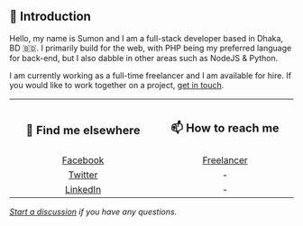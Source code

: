 ## 👋 Introduction

Hello, my name is Sumon and I am a full-stack developer based in Dhaka, BD 🇧🇩. I primarily build for the web, with PHP being my preferred language for back-end, but I also dabble in other areas such as NodeJS & Python.

I am currently working as a full-time freelancer and I am available for hire. If you would like to work together on a project, [get in touch](#--how-to-reach-me-).

<!-- <details>
<summary>My top languages</summary>

| Rank | Languages | Projects Completed |
|:-----:|-----------|----|
|     1| Javascript| |
|     2| Python    | |
|     3| SQL       | |

</details> -->

<!-- Share what you are focused on working on or learning at the moment. -->

<!-- ## 👨‍💻 Projects -->

<!-- List some of your projects here. -->

<!-- ## 📚 What I am currently learning -->

<!-- List some of your learning goals here. -->

<!-- ## 📈 My GitHub Usage Stats -->

<!-- <hr> -->

<!-- [![Sumon's GitHub stats](https://github-readme-stats.vercel.app/api?username=sumonst21&show_icons=true&theme=radical&count_private=true&hide_progress=true&langs_count=12&layout=compact&cache_seconds=86400)](#-my-github-stats)

[![Top Langs](https://github-readme-stats.vercel.app/api/top-langs/?username=sumonst21&layout=compact&theme=radical&count_private=true&hide_progress=true&langs_count=12&layout=compact&cache_seconds=86400)](#-my-github-stats) -->

<!-- | | |
| :-------------------------: | :-------------------------: |
| [![Sumon's GitHub stats](https://github-readme-stats.vercel.app/api?username=sumonst21&show_icons=true&theme=radical&count_private=true&hide_progress=true&langs_count=12&layout=compact&cache_seconds=86400)](#-my-github-stats) | [![Top Langs](https://github-readme-stats.vercel.app/api/top-langs/?username=sumonst21&layout=compact&theme=radical&count_private=true&hide_progress=true&langs_count=12&layout=compact&cache_seconds=86400)](#-my-github-stats) |

<hr>
 -->
<!-- ## 📝 Latest Blog Posts -->

<!-- List the latest posts from your blog. -->

<!-- BLOG-POST-LIST:START -->
<!-- BLOG-POST-LIST:END -->

<!-- Two Column Table -->

<!-- | 📚 What I am currently learning | 📝 Latest Blog Posts |
| :-----------------------------: | :------------------: |
|                                 |                      | -->


<!-- ## 🔭 Find Me Elsewhere

- <a rel="me" href="https://www.facebook.com/sumonst21/" target="_blank" title="Facebook">Facebook</a>
- <a rel="me" href="https://twitter.com/sumonst21" target="_blank" title="Twitter">Twitter</a>
- <a rel="me" href="https://www.linkedin.com/in/sumonst21/" target="_blank" title="LinkedIn">LinkedIn</a>
- <a rel="me" href="https://stackoverflow.com/users/5400737/sumonst21" target="_blank" title="Stack Overflow">Stack Overflow</a>
- <a rel="me" href="https://fosstodon.org/@sumonst21" target="_blank" title="Mastodon">Mastodon</a>

## 📫 How to Reach Me

- <a rel="me" href="https://www.freelancer.com/u/sumonst21" target="_blank" title="Hire me on Freelancer">Freelancer</a>
 -->
<!-- | 📫 How to reach me | 🔭 Find me elsewhere |
| :----------------: | :------------------: |
| <a rel="me" href="https://www.freelancer.com/u/sumonst21" target="_blank" title="Hire me on Freelancer">Freelancer</a> | <a rel="me" href="https://www.facebook.com/sumonst21/" target="_blank" title="Facebook">Facebook</a> |
| <a href="mailto:sumonst21@gmail.com" title="Say Hello">Email</a> | <a rel="me" href="https://twitter.com/sumonst21" target="_blank" title="Twitter">Twitter</a> |
| Skype: sumonst21 | <a rel="me" href="https://www.linkedin.com/in/sumonst21/" target="_blank" title="LinkedIn">LinkedIn</a> |
|  | <a rel="me" href="https://stackoverflow.com/users/5400737/sumonst21" target="_blank" title="Stack Overflow">Stack Overflow</a> |
|  | <a rel="me" href="https://fosstodon.org/@sumonst21" target="_blank" title="Mastodon">Mastodon</a> | -->

<table>
<tr>
<th align="center">
<img width="400" height="1">
<h2>
<small>
<!-- <a id="user-content--find-me-elsewhere" class="anchor" aria-hidden="true" href="#-find-me-elsewhere"><svg class="octicon octicon-link" viewBox="0 0 16 16" version="1.1" width="16" height="16" aria-hidden="true"><path d="m7.775 3.275 1.25-1.25a3.5 3.5 0 1 1 4.95 4.95l-2.5 2.5a3.5 3.5 0 0 1-4.95 0 .751.751 0 0 1 .018-1.042.751.751 0 0 1 1.042-.018 1.998 1.998 0 0 0 2.83 0l2.5-2.5a2.002 2.002 0 0 0-2.83-2.83l-1.25 1.25a.751.751 0 0 1-1.042-.018.751.751 0 0 1-.018-1.042Zm-4.69 9.64a1.998 1.998 0 0 0 2.83 0l1.25-1.25a.751.751 0 0 1 1.042.018.751.751 0 0 1 .018 1.042l-1.25 1.25a3.5 3.5 0 1 1-4.95-4.95l2.5-2.5a3.5 3.5 0 0 1 4.95 0 .751.751 0 0 1-.018 1.042.751.751 0 0 1-1.042.018 1.998 1.998 0 0 0-2.83 0l-2.5 2.5a1.998 1.998 0 0 0 0 2.83Z"></path></svg></a> -->
🔭 Find me elsewhere
</small>
 <img width="400" height="1">
</h2>
</th>
<th align="center">
<img width="400" height="0">
<h2> 
<small>
<!-- <a id="user-content--find-me-elsewhere" class="anchor" aria-hidden="true" href="#-find-me-elsewhere"><svg class="octicon octicon-link" viewBox="0 0 16 16" version="1.1" width="16" height="16" aria-hidden="true"><path d="m7.775 3.275 1.25-1.25a3.5 3.5 0 1 1 4.95 4.95l-2.5 2.5a3.5 3.5 0 0 1-4.95 0 .751.751 0 0 1 .018-1.042.751.751 0 0 1 1.042-.018 1.998 1.998 0 0 0 2.83 0l2.5-2.5a2.002 2.002 0 0 0-2.83-2.83l-1.25 1.25a.751.751 0 0 1-1.042-.018.751.751 0 0 1-.018-1.042Zm-4.69 9.64a1.998 1.998 0 0 0 2.83 0l1.25-1.25a.751.751 0 0 1 1.042.018.751.751 0 0 1 .018 1.042l-1.25 1.25a3.5 3.5 0 1 1-4.95-4.95l2.5-2.5a3.5 3.5 0 0 1 4.95 0 .751.751 0 0 1-.018 1.042.751.751 0 0 1-1.042.018 1.998 1.998 0 0 0-2.83 0l-2.5 2.5a1.998 1.998 0 0 0 0 2.83Z"></path></svg></a> -->
📫 How to reach me
</small>
 <img width="400" height="1">
</h2>
</th>
</tr>
<tr>
<td align="center">
  <a rel="me" href="https://www.facebook.com/sumonst21/" target="_blank" title="Facebook">Facebook</a>
</td>
<td align="center">
 <a rel="me" href="https://www.freelancer.com/u/sumonst21" target="_blank" title="Hire me on Freelancer">Freelancer</a>
</td>
</tr>
<tr>
<td align="center">
  <a rel="me" href="https://twitter.com/sumonst21" target="_blank" title="Twitter">Twitter</a>
</td>
<td align="center">
  -
</td>
</tr>
<tr>
<td align="center">
  <a rel="me" href="https://www.linkedin.com/in/sumonst21/" target="_blank" title="LinkedIn">LinkedIn</a>
</td>
<td align="center">
  -
</td>
</tr>
<!-- <tr>
<td align="center">
  -
</td>
<td align="center">
  <a rel="me" href="https://stackoverflow.com/users/5400737/sumonst21" target="_blank" title="Stack Overflow">Stack Overflow</a>
</td>
</tr>
<tr>
<td align="center">
  -
</td>
<td align="center">
  <a rel="me" href="https://fosstodon.org/@sumonst21" target="_blank" title="Mastodon">Mastodon</a>
</td>
</tr> -->
</table>

<!-- ## 📚 My Skills -->

<!-- List some of your skills here. -->

<!-- ## 🖥️ My Workstation - v2018

- **OS**: Windows 11 Pro & Ubuntu 22.04 LTS
- **CPU**: Intel Core i7-8700K
- **GPU**: NVIDIA GeForce GTX 1050 Ti
- **RAM**: 16GB DDR4 3000MHz
- **Monitor**: 2 x 22" 1920x1080 (60Hz) -->

*[Start a discussion](https://github.com/sumonst21/sumonst21/discussions/new) if you have any questions.*
